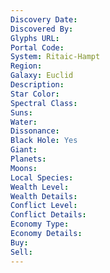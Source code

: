 ```yaml
---
Discovery Date: 
Discovered By:
Glyphs URL:
Portal Code:
System: Ritaic-Hampt
Region: 
Galaxy: Euclid
Description:
Star Color: 
Spectral Class:
Suns:
Water:
Dissonance:
Black Hole: Yes
Giant:
Planets:
Moons:
Local Species:
Wealth Level: 
Wealth Details: 
Conflict Level:
Conflict Details:
Economy Type: 
Economy Details: 
Buy:
Sell:
---
```

